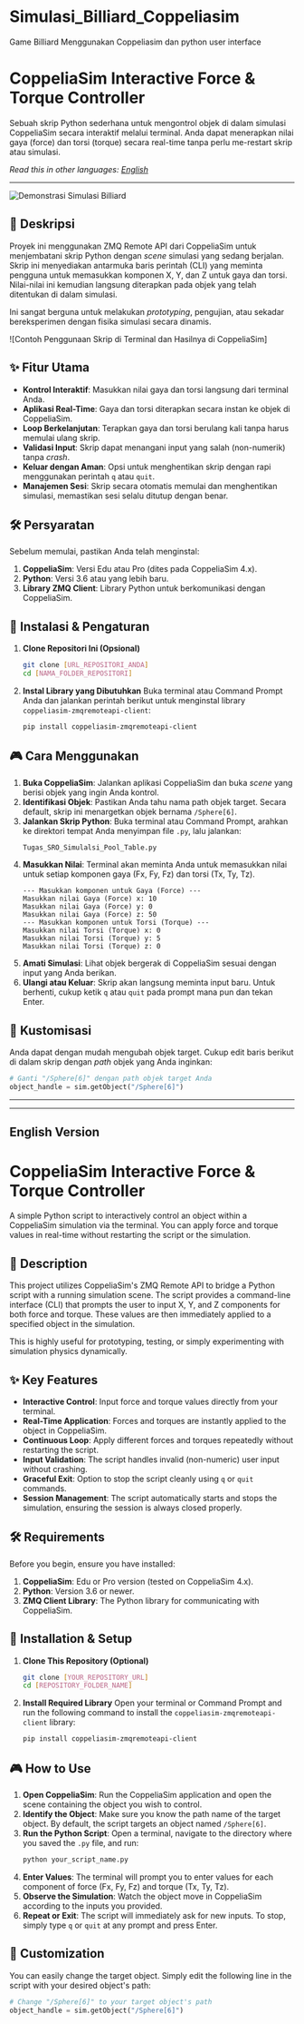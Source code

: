 # Simulasi_Billiard_Coppeliasim
Game Billiard Menggunakan Coppeliasim dan python user interface

# CoppeliaSim Interactive Force & Torque Controller

Sebuah skrip Python sederhana untuk mengontrol objek di dalam simulasi CoppeliaSim secara interaktif melalui terminal. Anda dapat menerapkan nilai gaya (force) dan torsi (torque) secara real-time tanpa perlu me-restart skrip atau simulasi.

*Read this in other languages: [English](#english-version)*

---
![Demonstrasi Simulasi Billiard](https://github.com/zolpew/Simulasi_Billiard_Coppeliasim/blob/main/SRO_ANIMATION_VIDEO_GITHUB.gif?raw=true)
## 📜 Deskripsi

Proyek ini menggunakan ZMQ Remote API dari CoppeliaSim untuk menjembatani skrip Python dengan *scene* simulasi yang sedang berjalan. Skrip ini menyediakan antarmuka baris perintah (CLI) yang meminta pengguna untuk memasukkan komponen X, Y, dan Z untuk gaya dan torsi. Nilai-nilai ini kemudian langsung diterapkan pada objek yang telah ditentukan di dalam simulasi.

Ini sangat berguna untuk melakukan *prototyping*, pengujian, atau sekadar bereksperimen dengan fisika simulasi secara dinamis.

![Contoh Penggunaan Skrip di Terminal dan Hasilnya di CoppeliaSim]

## ✨ Fitur Utama

-   **Kontrol Interaktif**: Masukkan nilai gaya dan torsi langsung dari terminal Anda.
-   **Aplikasi Real-Time**: Gaya dan torsi diterapkan secara instan ke objek di CoppeliaSim.
-   **Loop Berkelanjutan**: Terapkan gaya dan torsi berulang kali tanpa harus memulai ulang skrip.
-   **Validasi Input**: Skrip dapat menangani input yang salah (non-numerik) tanpa *crash*.
-   **Keluar dengan Aman**: Opsi untuk menghentikan skrip dengan rapi menggunakan perintah `q` atau `quit`.
-   **Manajemen Sesi**: Skrip secara otomatis memulai dan menghentikan simulasi, memastikan sesi selalu ditutup dengan benar.

## 🛠️ Persyaratan

Sebelum memulai, pastikan Anda telah menginstal:

1.  **CoppeliaSim**: Versi Edu atau Pro (dites pada CoppeliaSim 4.x).
2.  **Python**: Versi 3.6 atau yang lebih baru.
3.  **Library ZMQ Client**: Library Python untuk berkomunikasi dengan CoppeliaSim.

## 🚀 Instalasi & Pengaturan

1.  **Clone Repositori Ini (Opsional)**
    ```bash
    git clone [URL_REPOSITORI_ANDA]
    cd [NAMA_FOLDER_REPOSITORI]
    ```

2.  **Instal Library yang Dibutuhkan**
    Buka terminal atau Command Prompt Anda dan jalankan perintah berikut untuk menginstal library `coppeliasim-zmqremoteapi-client`:
    ```bash
    pip install coppeliasim-zmqremoteapi-client
    ```

## 🎮 Cara Menggunakan

1.  **Buka CoppeliaSim**: Jalankan aplikasi CoppeliaSim dan buka *scene* yang berisi objek yang ingin Anda kontrol.
2.  **Identifikasi Objek**: Pastikan Anda tahu nama path objek target. Secara default, skrip ini menargetkan objek bernama `/Sphere[6]`.
3.  **Jalankan Skrip Python**: Buka terminal atau Command Prompt, arahkan ke direktori tempat Anda menyimpan file `.py`, lalu jalankan:
    ```bash
    Tugas_SRO_Simulalsi_Pool_Table.py
    ```
4.  **Masukkan Nilai**: Terminal akan meminta Anda untuk memasukkan nilai untuk setiap komponen gaya (Fx, Fy, Fz) dan torsi (Tx, Ty, Tz).
    ```
    --- Masukkan komponen untuk Gaya (Force) ---
    Masukkan nilai Gaya (Force) x: 10
    Masukkan nilai Gaya (Force) y: 0
    Masukkan nilai Gaya (Force) z: 50
    --- Masukkan komponen untuk Torsi (Torque) ---
    Masukkan nilai Torsi (Torque) x: 0
    Masukkan nilai Torsi (Torque) y: 5
    Masukkan nilai Torsi (Torque) z: 0
    ```
5.  **Amati Simulasi**: Lihat objek bergerak di CoppeliaSim sesuai dengan input yang Anda berikan.
6.  **Ulangi atau Keluar**: Skrip akan langsung meminta input baru. Untuk berhenti, cukup ketik `q` atau `quit` pada prompt mana pun dan tekan Enter.

## 🔧 Kustomisasi

Anda dapat dengan mudah mengubah objek target. Cukup edit baris berikut di dalam skrip dengan *path* objek yang Anda inginkan:

```python
# Ganti "/Sphere[6]" dengan path objek target Anda
object_handle = sim.getObject("/Sphere[6]")
```

---
---

## English Version

# CoppeliaSim Interactive Force & Torque Controller

A simple Python script to interactively control an object within a CoppeliaSim simulation via the terminal. You can apply force and torque values in real-time without restarting the script or the simulation.

## 📜 Description

This project utilizes CoppeliaSim's ZMQ Remote API to bridge a Python script with a running simulation scene. The script provides a command-line interface (CLI) that prompts the user to input X, Y, and Z components for both force and torque. These values are then immediately applied to a specified object in the simulation.

This is highly useful for prototyping, testing, or simply experimenting with simulation physics dynamically.

## ✨ Key Features

-   **Interactive Control**: Input force and torque values directly from your terminal.
-   **Real-Time Application**: Forces and torques are instantly applied to the object in CoppeliaSim.
-   **Continuous Loop**: Apply different forces and torques repeatedly without restarting the script.
-   **Input Validation**: The script handles invalid (non-numeric) user input without crashing.
-   **Graceful Exit**: Option to stop the script cleanly using `q` or `quit` commands.
-   **Session Management**: The script automatically starts and stops the simulation, ensuring the session is always closed properly.

## 🛠️ Requirements

Before you begin, ensure you have installed:

1.  **CoppeliaSim**: Edu or Pro version (tested on CoppeliaSim 4.x).
2.  **Python**: Version 3.6 or newer.
3.  **ZMQ Client Library**: The Python library for communicating with CoppeliaSim.

## 🚀 Installation & Setup

1.  **Clone This Repository (Optional)**
    ```bash
    git clone [YOUR_REPOSITORY_URL]
    cd [REPOSITORY_FOLDER_NAME]
    ```

2.  **Install Required Library**
    Open your terminal or Command Prompt and run the following command to install the `coppeliasim-zmqremoteapi-client` library:
    ```bash
    pip install coppeliasim-zmqremoteapi-client
    ```

## 🎮 How to Use

1.  **Open CoppeliaSim**: Run the CoppeliaSim application and open the scene containing the object you wish to control.
2.  **Identify the Object**: Make sure you know the path name of the target object. By default, the script targets an object named `/Sphere[6]`.
3.  **Run the Python Script**: Open a terminal, navigate to the directory where you saved the `.py` file, and run:
    ```bash
    python your_script_name.py
    ```
4.  **Enter Values**: The terminal will prompt you to enter values for each component of force (Fx, Fy, Fz) and torque (Tx, Ty, Tz).
5.  **Observe the Simulation**: Watch the object move in CoppeliaSim according to the inputs you provided.
6.  **Repeat or Exit**: The script will immediately ask for new inputs. To stop, simply type `q` or `quit` at any prompt and press Enter.

## 🔧 Customization

You can easily change the target object. Simply edit the following line in the script with your desired object's path:

```python
# Change "/Sphere[6]" to your target object's path
object_handle = sim.getObject("/Sphere[6]")
```
